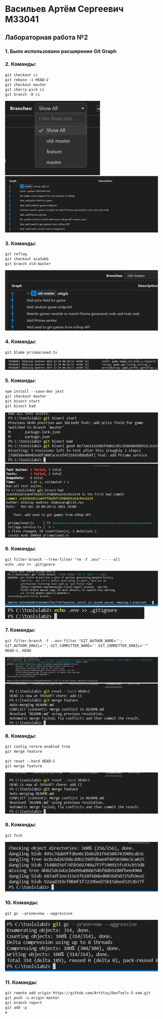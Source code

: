 # Васильев Артём Сергеевич М33041
## Лабораторная работа №2

### 1. Было использовано расширение Git Graph
### 2. Команды:
    git checkout ci
    git rebase -i HEAD~2
    git checkout master
    git cherry-pick ci
    git branch -D ci
![](./docs/t1.jpg)
![](./docs/t2.jpg)
### 3. Команды:
    git reflog
    git checkout aca3abb
    git branch old-master
![](./docs/t3.jpg)
### 4. Команды:
    git blame prisma/seed.ts
![](./docs/t4.jpg)
### 5. Команды:
    npm install --save-dev jest
    git checkout master
    git bisect start
    git bisect bad
![](./docs/t5.jpg)
![](./docs/t6.jpg)
### 6. Команды:
    git filter-branch --tree-filter "rm -f .env" -- --all
    echo .env >> .gitignore
![](./docs/t7.jpg)
![](./docs/t8.jpg)
### 7. Команды:
    git filter-branch -f --env-filter "GIT_AUTHOR_NAME=''; GIT_AUTHOR_EMAIL=''; GIT_COMMITTER_NAME='' GIT_COMMITTER_EMAIL=''" HEAD~1..HEAD
![](./docs/t9.jpg)
![](./docs/t10.jpg)
### 8. Команды:
    git config rerere.enabled true
    git merge feature

    git reset --hard HEAD~1
    git merge feature
![](./docs/t11.jpg)
### 9. Команды:
    git fsck
![](./docs/t12.jpg)
### 10. Команды:
    git gc --prune=now --aggressive
![](./docs/t13.jpg)
### 11. Команды:
    git remote add origin https://github.com/Artttzy/DevTools-5-sem.git
    git push -u origin master
    git branch report
    git add -p
    e
